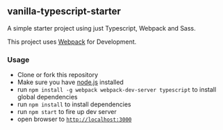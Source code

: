## vanilla-typescript-starter

A simple starter project using just Typescript, Webpack and Sass.

This project uses [Webpack](https://webpack.github.io/) for Development.

### Usage
- Clone or fork this repository
- Make sure you have [node.js](https://nodejs.org/) installed
- run `npm install -g webpack webpack-dev-server typescript` to install global dependencies
- run `npm install` to install dependencies
- run `npm start` to fire up dev server
- open browser to [`http://localhost:3000`](http://localhost:3000)

